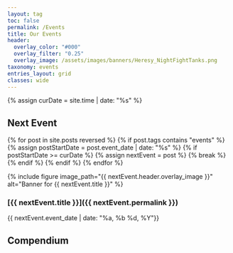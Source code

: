 ```yaml
---
layout: tag
toc: false
permalink: /Events
title: Our Events
header:
  overlay_color: "#000"
  overlay_filter: "0.25"
  overlay_image: /assets/images/banners/Heresy_NightFightTanks.png
taxonomy: events
entries_layout: grid
classes: wide
---
```

{% assign curDate = site.time | date: "%s" %}

## Next Event

{% for post in site.posts reversed %}
    {% if post.tags contains "events" %}
        {% assign postStartDate = post.event_date | date: "%s" %}
        {% if postStartDate >= curDate %}
            {% assign nextEvent = post %}
            {% break %}
        {% endif %}
    {% endif %}
{% endfor %}

{% include figure image_path="{{ nextEvent.header.overlay_image }}" alt="Banner for {{ nextEvent.title }}" %}

### [{{ nextEvent.title }}]({{ nextEvent.permalink }})
{{ nextEvent.event_date | date: "%a, %b %d, %Y"}}

## Compendium